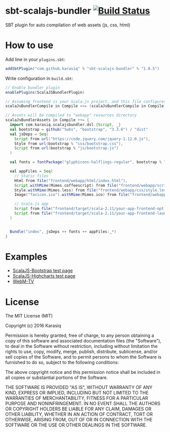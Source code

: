 # sbt-scalajs-bundler [![Build Status](https://travis-ci.org/Karasiq/sbt-scalajs-bundler.svg?branch=master)](https://travis-ci.org/Karasiq/sbt-scalajs-bundler)
SBT plugin for auto compilation of web assets (js, css, html)

# How to use
Add line in your `plugins.sbt`:
```scala
addSbtPlugin("com.github.karasiq" % "sbt-scalajs-bundler" % "1.0.5")
```

Write configuration in `build.sbt`:
```scala
// Enable bundler plugin
enablePlugins(ScalaJSBundlerPlugin)

// Assuming frontend is your Scala.js project, and this file configures backend package
scalaJsBundlerCompile in Compile <<= (scalaJsBundlerCompile in Compile).dependsOn(fullOptJS in Compile in frontend)

// Assets will be compiled to "webapp" resources directory
scalaJsBundlerAssets in Compile ++= {
  import com.karasiq.scalajsbundler.dsl.{Script, _}
  val bootstrap = github("twbs", "bootstrap", "3.3.6") / "dist"
  val jsDeps = Seq(
    Script from url("https://code.jquery.com/jquery-1.12.0.js"),
    Style from url(bootstrap % "css/bootstrap.css"),
    Script from url(bootstrap % "js/bootstrap.js")
  )

  val fonts = fontPackage("glyphicons-halflings-regular", bootstrap % "fonts/glyphicons-halflings-regular")

  val appFiles = Seq(
    // Static files
    Html from file("frontend/webapp/html/index.html"),
    Script.withMime(Mimes.coffeescript) from file("frontend/webapp/scripts/script.coffee"),
    Style.withMime(Mimes.less) from file("frontend/webapp/css/style.less"), // Requires less4j library in classpath
    Image("favicon.ico").withMime(Mimes.ico) from file("frontend/webapp/img/favicon.ico"),

    // Scala.js app
    Script from file("frontend/target/scala-2.11/your-app-frontend-opt.js"),
    Script from file("frontend/target/scala-2.11/your-app-frontend-launcher.js")
  )


  Bundle("index", jsDeps ++ fonts ++ appFiles:_*)
}
```

# Examples
* [ScalaJS-Bootstrap test page](https://github.com/Karasiq/scalajs-bootstrap)
* [ScalaJS-Highcharts test page](https://github.com/Karasiq/scalajs-highcharts)
* [WebM-TV](https://github.com/Karasiq/webm-tv)

# License
The MIT License (MIT)

Copyright (c) 2016 Karasiq

Permission is hereby granted, free of charge, to any person obtaining a copy
of this software and associated documentation files (the "Software"), to deal
in the Software without restriction, including without limitation the rights
to use, copy, modify, merge, publish, distribute, sublicense, and/or sell
copies of the Software, and to permit persons to whom the Software is
furnished to do so, subject to the following conditions:

The above copyright notice and this permission notice shall be included in
all copies or substantial portions of the Software.

THE SOFTWARE IS PROVIDED "AS IS", WITHOUT WARRANTY OF ANY KIND, EXPRESS OR
IMPLIED, INCLUDING BUT NOT LIMITED TO THE WARRANTIES OF MERCHANTABILITY,
FITNESS FOR A PARTICULAR PURPOSE AND NONINFRINGEMENT. IN NO EVENT SHALL THE
AUTHORS OR COPYRIGHT HOLDERS BE LIABLE FOR ANY CLAIM, DAMAGES OR OTHER
LIABILITY, WHETHER IN AN ACTION OF CONTRACT, TORT OR OTHERWISE, ARISING FROM,
OUT OF OR IN CONNECTION WITH THE SOFTWARE OR THE USE OR OTHER DEALINGS IN
THE SOFTWARE.

